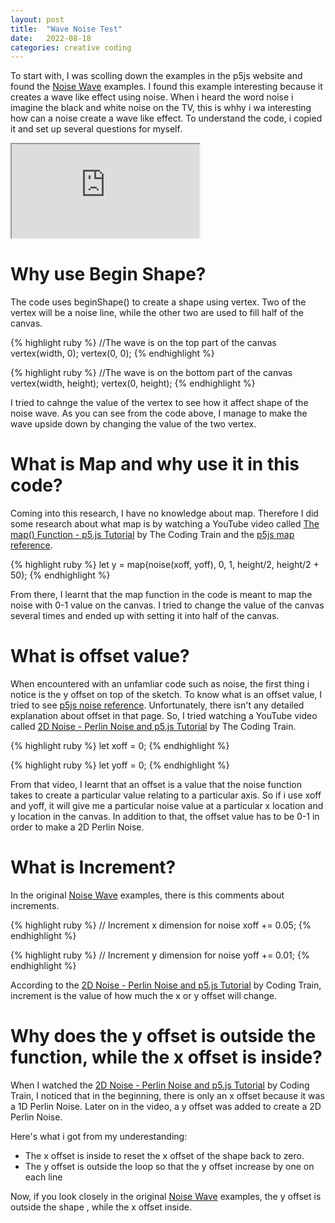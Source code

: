 ```yaml
---
layout: post
title:  "Wave Noise Test"
date:   2022-08-18
categories: creative coding
---
```


To start with, I was scolling down the examples in the p5js website and found the [Noise Wave][noise-wave] examples. I found this example interesting because it creates a wave like effect using noise. When i heard the word noise i imagine the black and white noise on the TV, this is whhy i wa interesting how can a noise create a wave like effect.
To understand the code, i copied it and set up several questions for myself.

<iframe src="https://editor.p5js.org/reilivia/full/Ullt443Y1"></iframe>

# Why use Begin Shape?
The code uses beginShape() to create a shape using vertex. Two of the vertex will be a noise line, while the other two are used to fill half of the canvas.

{% highlight ruby %}
//The wave is on the top part of the canvas
  vertex(width, 0);
  vertex(0, 0);
{% endhighlight %}

{% highlight ruby %}
//The wave is on the bottom part of the canvas
  vertex(width, height);
  vertex(0, height);
{% endhighlight %}

I tried to cahnge the value of the vertex to see how it affect shape of the noise wave. As you can see from the code above, I manage to make the wave upside down by changing the value of the two vertex.

# What is Map and why use it in this code?
Coming into this research, I have no knowledge about map. Therefore I did some research about what map is by watching a YouTube video called [The map() Function - p5.js Tutorial][map-1] by The Coding Train and the [p5js map reference][map-2].

{% highlight ruby %}
    let y = map(noise(xoff, yoff), 0, 1, height/2, height/2 + 50);
{% endhighlight %}

From there, I learnt that the map function in the code is meant to map the noise with 0-1 value on the canvas. I tried to change the value of the canvas several times and ended up with setting it into half of the canvas.

# What is offset value?
When encountered with an unfamliar code such as noise, the first thing i notice is the y offset on top of the sketch. To know what is an offset value, I tried to see [p5js noise reference][noise-1]. Unfortunately, there isn't any detailed explanation about offset in that page. So, I tried watching a YouTube video called [2D Noise - Perlin Noise and p5.js Tutorial][noise-2] by The Coding Train.

{% highlight ruby %}
let xoff = 0;
{% endhighlight %}

{% highlight ruby %}
let yoff = 0;
{% endhighlight %}

From that video, I learnt that an offset is a value that the noise function takes to create a particular value relating to a particular axis. So if i use xoff and yoff, it will give me a particular noise value at a particular x location and y location in the canvas. In addition to that, the offset value has to be 0-1 in order to make a 2D Perlin Noise.

# What is Increment?
In the original [Noise Wave][noise-wave] examples, there is this comments about increments.

{% highlight ruby %}
 // Increment x dimension for noise
    xoff += 0.05;
{% endhighlight %}

{% highlight ruby %}
 // Increment y dimension for noise
    yoff += 0.01;
{% endhighlight %}

According to the [2D Noise - Perlin Noise and p5.js Tutorial][noise-2] by Coding Train, increment is the value of how much the x or y offset will change.

# Why does the y offset is outside the function, while the x offset is inside?

When I watched the [2D Noise - Perlin Noise and p5.js Tutorial][noise-2] by Coding Train, I noticed that in the beginning, there is only an x offset because it was a 1D Perlin Noise. Later on in the video, a y offset was added to create a 2D Perlin Noise. 

Here's what i got from my underestanding:
* The x offset is inside to reset the x offset of the shape back to zero. 
* The y offset is outside the loop so that the y offset increase by one on each line

Now, if you look closely in the original [Noise Wave][noise-wave] examples, the y offset is outside the shape , while the x offset inside. 


[noise-wave]: https://p5js.org/examples/math-noise-wave.html 

[map-1]: https://youtu.be/nicMAoW6u1g 
[map-2]: https://p5js.org/reference/#/p5/map 

[noise-1]: https://p5js.org/reference/#/p5/noise 
[noise-2]: https://youtu.be/ikwNrFvnL3g 